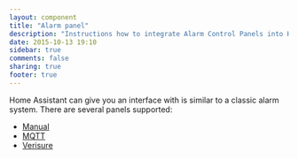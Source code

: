 ```yaml
---
layout: component
title: "Alarm panel"
description: "Instructions how to integrate Alarm Control Panels into Home Assistant."
date: 2015-10-13 19:10
sidebar: true
comments: false
sharing: true
footer: true
---
```



Home Assistant can give you an interface with is similar to a classic alarm system. There are several panels supported:

- [Manual](/components/alarm_control_panel.manual.html)
- [MQTT](/components/alarm_control_panel.mqtt.html)
- [Verisure](/components/verisure.html)

